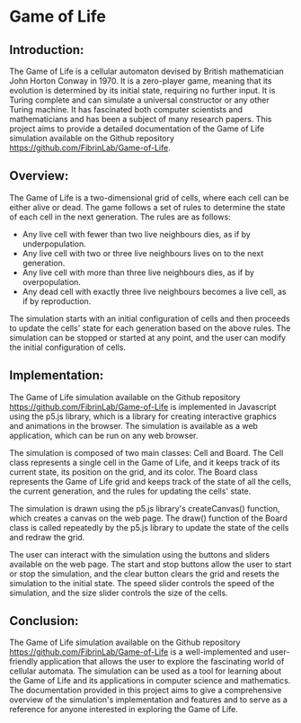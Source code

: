 # Game of Life

## Introduction:
The Game of Life is a cellular automaton devised by British mathematician John Horton Conway in 1970. It is a zero-player game, meaning that its evolution is determined by its initial state, requiring no further input. It is Turing complete and can simulate a universal constructor or any other Turing machine. It has fascinated both computer scientists and mathematicians and has been a subject of many research papers. This project aims to provide a detailed documentation of the Game of Life simulation available on the Github repository https://github.com/FibrinLab/Game-of-Life.

## Overview:
The Game of Life is a two-dimensional grid of cells, where each cell can be either alive or dead. The game follows a set of rules to determine the state of each cell in the next generation. The rules are as follows:

* Any live cell with fewer than two live neighbours dies, as if by underpopulation.
* Any live cell with two or three live neighbours lives on to the next generation.
* Any live cell with more than three live neighbours dies, as if by overpopulation.
* Any dead cell with exactly three live neighbours becomes a live cell, as if by reproduction.

The simulation starts with an initial configuration of cells and then proceeds to update the cells' state for each generation based on the above rules. The simulation can be stopped or started at any point, and the user can modify the initial configuration of cells.

## Implementation:
The Game of Life simulation available on the Github repository https://github.com/FibrinLab/Game-of-Life is implemented in Javascript using the p5.js library, which is a library for creating interactive graphics and animations in the browser. The simulation is available as a web application, which can be run on any web browser.

The simulation is composed of two main classes: Cell and Board. The Cell class represents a single cell in the Game of Life, and it keeps track of its current state, its position on the grid, and its color. The Board class represents the Game of Life grid and keeps track of the state of all the cells, the current generation, and the rules for updating the cells' state.

The simulation is drawn using the p5.js library's createCanvas() function, which creates a canvas on the web page. The draw() function of the Board class is called repeatedly by the p5.js library to update the state of the cells and redraw the grid.

The user can interact with the simulation using the buttons and sliders available on the web page. The start and stop buttons allow the user to start or stop the simulation, and the clear button clears the grid and resets the simulation to the initial state. The speed slider controls the speed of the simulation, and the size slider controls the size of the cells.

## Conclusion:
The Game of Life simulation available on the Github repository https://github.com/FibrinLab/Game-of-Life is a well-implemented and user-friendly application that allows the user to explore the fascinating world of cellular automata. The simulation can be used as a tool for learning about the Game of Life and its applications in computer science and mathematics. The documentation provided in this project aims to give a comprehensive overview of the simulation's implementation and features and to serve as a reference for anyone interested in exploring the Game of Life.